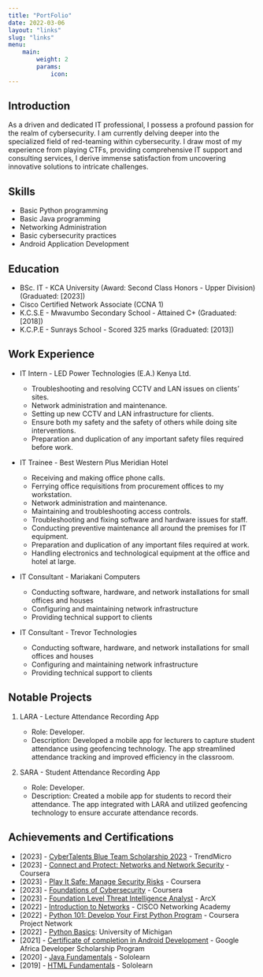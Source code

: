 ```yaml
---
title: "PortFolio"
date: 2022-03-06
layout: "links"
slug: "links"
menu:
    main:
        weight: 2
        params: 
            icon: 
---
```


## Introduction
As a driven and dedicated IT professional, I possess a profound passion for the realm of cybersecurity. I am currently delving deeper into the specialized field of red-teaming within cybersecurity. I draw most of my experience from playing CTFs, providing comprehensive IT support and consulting services, I derive immense satisfaction from uncovering innovative solutions to intricate challenges.

## Skills
- Basic Python programming
- Basic Java programming
- Networking Administration 
- Basic cybersecurity practices
- Android Application Development

## Education
- BSc. IT - KCA University (Award: Second Class Honors - Upper Division)(Graduated: [2023])
- Cisco Certified Network Associate (CCNA 1)
- K.C.S.E - Mwavumbo Secondary School - Attained C+ (Graduated: [2018])
- K.C.P.E - Sunrays School - Scored 325 marks (Graduated: [2013])

## Work Experience
- IT Intern - LED Power Technologies (E.A.) Kenya Ltd.
  - Troubleshooting and resolving CCTV and LAN issues on clients’ sites.
  - Network administration and maintenance.
  - Setting up new CCTV and LAN infrastructure for clients.
  - Ensure both my safety and the safety of others while doing site interventions.
  - Preparation and duplication of any important safety files required before work.
    
- IT Trainee - Best Western Plus Meridian Hotel
  - Receiving and making office phone calls.
  - Ferrying office requisitions from procurement offices to my workstation.
  - Network administration and maintenance.
  - Maintaining and troubleshooting access controls.
  - Troubleshooting and fixing software and hardware issues for staff.
  - Conducting preventive maintenance all around the premises for IT equipment.
  - Preparation and duplication of any important files required at work.
  - Handling electronics and technological equipment at the office and hotel at large.

- IT Consultant - Mariakani Computers
  - Conducting software, hardware, and network installations for small offices and houses
  - Configuring and maintaining network infrastructure
  - Providing technical support to clients

- IT Consultant - Trevor Technologies
  - Conducting software, hardware, and network installations for small offices and houses
  - Configuring and maintaining network infrastructure
  - Providing technical support to clients

## Notable Projects
1. LARA - Lecture Attendance Recording App
   - Role: Developer.
   - Description: Developed a mobile app for lecturers to capture student attendance using geofencing technology. The app streamlined attendance tracking and improved efficiency in the classroom.

2. SARA - Student Attendance Recording App
   - Role: Developer.
   - Description: Created a mobile app for students to record their attendance. The app integrated with LARA and utilized geofencing technology to ensure accurate attendance records.

## Achievements and Certifications
- [2023] - [CyberTalents Blue Team Scholarship 2023](https://drive.google.com/file/d/1MND_s9D8zSILigd9vhLmSa3OBRv70p2e/view?usp=sharing) - TrendMicro
- [2023] - [Connect and Protect: Networks and Network Security](https://www.coursera.org/account/accomplishments/certificate/TGAR4QWAF3YK) - Coursera
- [2023] - [Play It Safe: Manage Security Risks](https://www.coursera.org/account/accomplishments/certificate/UCPLG9AAWDBN) - Coursera
- [2023] - [Foundations of Cybersecurity](https://www.coursera.org/account/accomplishments/certificate/8XDJAZTMK3JK) - Coursera
- [2023] - [Foundation Level Threat Intelligence Analyst](https://arcx.io/verify-certificate?id=6fa043705984d2d2e15a9a8418645997f34ae1ad&k=17a5d01cadc946ab97bb6b9c3f5e4ff3) - ArcX
- [2022] - [Introduction to Networks](https://www.credly.com/badges/5e303254-0d85-4f39-8340-f3b685b6f9b6/linked_in_profile) - CISCO Networking Academy
- [2022] - [Python 101: Develop Your First Python Program](https://coursera.org/share/5e255ed13923366c566fba29cd216ec9) - Coursera Project Network
- [2022] - [Python Basics](https://www.coursera.org/account/accomplishments/certificate/WR5Q2DJ2CWTS): University of Michigan
- [2021] - [Certificate of completion in Android Development](https://adscerts.com/scholar/0F24D76A63C3A1FC) - Google Africa Developer Scholarship Program
- [2020] - [Java Fundamentals](https://www.sololearn.com/certificates/CT-FCTHCI4M) - Sololearn
- [2019] - [HTML Fundamentals](https://www.sololearn.com/certificates/CT-YBABLUQ0) - Sololearn
